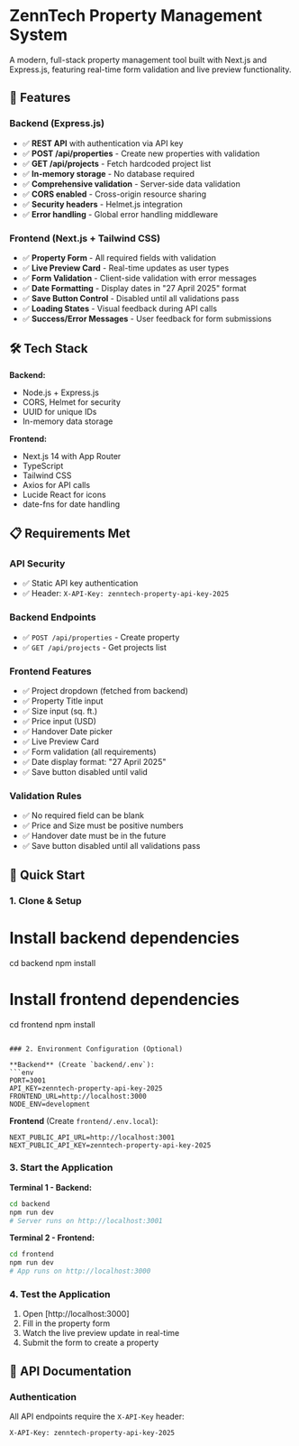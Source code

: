 # ZennTech Property Management System

A modern, full-stack property management tool built with Next.js and Express.js, featuring real-time form validation and live preview functionality.

## 🚀 Features

### Backend (Express.js)
- ✅ **REST API** with authentication via API key
- ✅ **POST /api/properties** - Create new properties with validation
- ✅ **GET /api/projects** - Fetch hardcoded project list
- ✅ **In-memory storage** - No database required
- ✅ **Comprehensive validation** - Server-side data validation
- ✅ **CORS enabled** - Cross-origin resource sharing
- ✅ **Security headers** - Helmet.js integration
- ✅ **Error handling** - Global error handling middleware

### Frontend (Next.js + Tailwind CSS)
- ✅ **Property Form** - All required fields with validation
- ✅ **Live Preview Card** - Real-time updates as user types
- ✅ **Form Validation** - Client-side validation with error messages
- ✅ **Date Formatting** - Display dates in "27 April 2025" format
- ✅ **Save Button Control** - Disabled until all validations pass
- ✅ **Loading States** - Visual feedback during API calls
- ✅ **Success/Error Messages** - User feedback for form submissions

## 🛠️ Tech Stack

**Backend:**
- Node.js + Express.js
- CORS, Helmet for security
- UUID for unique IDs
- In-memory data storage

**Frontend:**
- Next.js 14 with App Router
- TypeScript
- Tailwind CSS
- Axios for API calls
- Lucide React for icons
- date-fns for date handling

## 📋 Requirements Met

### API Security
- ✅ Static API key authentication
- ✅ Header: `X-API-Key: zenntech-property-api-key-2025`

### Backend Endpoints
- ✅ `POST /api/properties` - Create property
- ✅ `GET /api/projects` - Get projects list

### Frontend Features
- ✅ Project dropdown (fetched from backend)
- ✅ Property Title input
- ✅ Size input (sq. ft.)
- ✅ Price input (USD)
- ✅ Handover Date picker
- ✅ Live Preview Card
- ✅ Form validation (all requirements)
- ✅ Date display format: "27 April 2025"
- ✅ Save button disabled until valid

### Validation Rules
- ✅ No required field can be blank
- ✅ Price and Size must be positive numbers
- ✅ Handover date must be in the future
- ✅ Save button disabled until all validations pass

## 🚦 Quick Start

### 1. Clone & Setup

# Install backend dependencies
cd backend
npm install

# Install frontend dependencies
cd frontend
npm install
```

### 2. Environment Configuration (Optional)

**Backend** (Create `backend/.env`):
```env
PORT=3001
API_KEY=zenntech-property-api-key-2025
FRONTEND_URL=http://localhost:3000
NODE_ENV=development
```

**Frontend** (Create `frontend/.env.local`):
```env
NEXT_PUBLIC_API_URL=http://localhost:3001
NEXT_PUBLIC_API_KEY=zenntech-property-api-key-2025
```

### 3. Start the Application

**Terminal 1 - Backend:**
```bash
cd backend
npm run dev
# Server runs on http://localhost:3001
```

**Terminal 2 - Frontend:**
```bash
cd frontend
npm run dev
# App runs on http://localhost:3000
```

### 4. Test the Application

1. Open [http://localhost:3000]
2. Fill in the property form
3. Watch the live preview update in real-time
4. Submit the form to create a property

## 🔧 API Documentation

### Authentication
All API endpoints require the `X-API-Key` header:
```
X-API-Key: zenntech-property-api-key-2025
```
